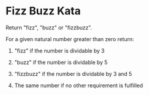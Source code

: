 # Fizz Buzz Kata #

Return "fizz", "buzz" or "fizzbuzz".

For a given natural number greater than zero return:

1. "fizz" if the number is dividable by 3

2. "buzz" if the number is dividable by 5

3. "fizzbuzz" if the number is dividable by 3 and 5

4. The same number if no other requirement is fulfilled